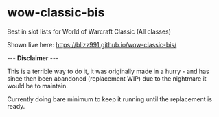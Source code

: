 # wow-classic-bis
Best in slot lists for World of Warcraft Classic (All classes)

Shown live here:
https://blizz991.github.io/wow-classic-bis/


--- **Disclaimer**  ---


This is a terrible way to do it, it was originally made in a hurry - and has since then been abandoned (replacement WIP) due to the nightmare it would be to maintain.


Currently doing bare minimum to keep it running until the replacement is ready.
